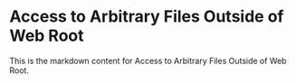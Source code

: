 # Access to Arbitrary Files Outside of Web Root

This is the markdown content for Access to Arbitrary Files Outside of Web Root.
